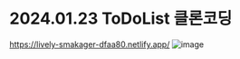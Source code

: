 # 2024.01.23 ToDoList 클론코딩
https://lively-smakager-dfaa80.netlify.app/
![image](https://github.com/Jannyoon/ToDoList-cloneCoding/assets/149743716/cc81cd73-d82b-470d-bf06-ef51c10f05c4)
